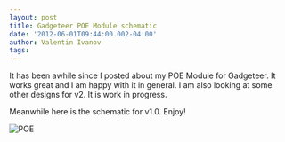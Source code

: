 ```yaml
---
layout: post
title: Gadgeteer POE Module schematic
date: '2012-06-01T09:44:00.002-04:00'
author: Valentin Ivanov
tags:
---
```

It has been awhile since I posted about my POE Module for Gadgeteer. It works great and I am happy with it in general. I am also looking at some other designs for v2. It is work in progress.

Meanwhile here is the schematic for v1.0. Enjoy!

![POE](https://3.bp.blogspot.com/-_2dKiBXjhaE/T8jGv6lGWWI/AAAAAAAAAX8/GwZ4bsiv2E0/s1600/POE_schematics.jpg)